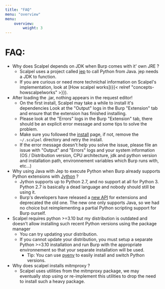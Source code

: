 ```yaml
---
title: "FAQ"
menu: "overview"
menu:
    overview:
        weight: 3
---
```


# FAQ:

-   Why does Scalpel depends on JDK when Burp comes with it' own JRE ?
    -   Scalpel uses a project called [jep](https://github.com/ninia/jep/wiki/) to call Python from Java. jep needs a JDK to function.
    -   If you are curious or need more technichal information on Scalpel's implementation, look at [How scalpel works]({{< relref "concepts-howscalpelworks" >}}).
-   After loading the .jar, nothing appears in the request editor!
    -   On the first install, Scalpel may take a while to install it's dependencies Look at the "Output" logs in the Burp "Extension" tab and ensure that the extension has finished installing.
    -   Please look at the "Errors" logs in the Burp "Extension" tab, there should be an explicit error message and some tips to solve the problem.
    -   Make sure you followed the [install](install.md) page, if not, remove the `~/.scalpel` directory and retry the install.
    -   If the error message doesn't help you solve the issue, please file an issue with "Output" and "Errors" logs and your system information (OS / Distribution version, CPU architecture, jdk and python version and installation path, environnement variables which Burp runs with, etc...)
-   Why using Java with Jep to execute Python when Burp already supports Python extensions with [Jython](https://www.jython.org/) ?
    -   Jython supports up to Python 2.7, and no support at all for Python 3. Python 2.7 is basically a dead language and nobody should still be using it.
    -   Burp's developers have released a [new API](https://portswigger.net/burp/documentation/desktop/extensions/creating) for extensions and deprecated the old one. The new one only supports Java, so we had no choice but reimplementing a partial Python scripting support for Burp ourself.
-   Scalpel requires python >=3.10 but my distribution is outdated and doesn't allow installing such recent Python versions using the package manager
    -   You can try updating your distribution.
    -   If you cannot update your distribution, you must setup a separate Python >=3.10 installation and run Burp with the appropriate environnement so that your separate installation will be used.
        - Tip: You can use [pyenv](https://github.com/pyenv/pyenv) to easily install and switch Python versions.
-   Why does scalpel installs mitmproxy ?
    - Scalpel uses utilities from the mitmproxy package, we may eventually stop using or re-implement this utilities to drop the need to install such a heavy package.